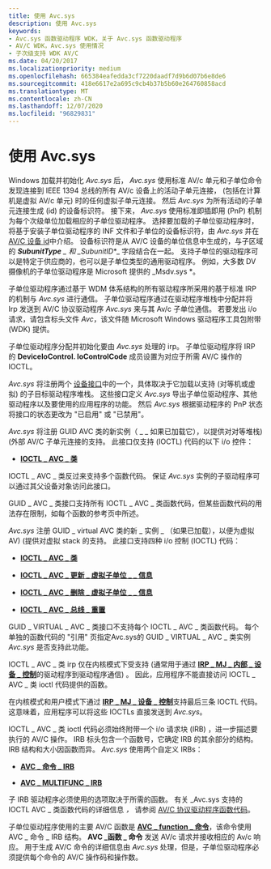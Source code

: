 ```yaml
---
title: 使用 Avc.sys
description: 使用 Avc.sys
keywords:
- Avc.sys 函数驱动程序 WDK，关于 Avc.sys 函数驱动程序
- AV/C WDK，Avc.sys 使用情况
- 子次级支持 WDK AV/C
ms.date: 04/20/2017
ms.localizationpriority: medium
ms.openlocfilehash: 665384eafedda3cf7220daadf7d9b6d07b6e8de6
ms.sourcegitcommit: 418e6617e2a695c9cb4b37b5b60e264760858acd
ms.translationtype: MT
ms.contentlocale: zh-CN
ms.lasthandoff: 12/07/2020
ms.locfileid: "96829831"
---
```

# <a name="using-avcsys"></a>使用 Avc.sys





Windows 加载并初始化 *Avc.sys* 后， *Avc.sys* 使用标准 AV/c 单元和子单位命令发现连接到 IEEE 1394 总线的所有 AV/c 设备上的活动子单元连接， (包括在计算机是虚拟 AV/c 单元) 时的任何虚拟子单元连接。 然后 *Avc.sys* 为所有活动的子单元连接生成 (id) 的设备标识符。 接下来， *Avc.sys* 使用标准即插即用 (PnP) 机制为每个次级单位加载相应的子单位驱动程序。 选择要加载的子单位驱动程序时，将基于安装子单位驱动程序的 INF 文件和子单位的设备标识符，由 *Avc.sys* 并在 [AV/C 设备 id](av-c-device-identifiers.md)中介绍。 设备标识符是从 AV/C 设备的单位信息中生成的，与子区域的 ***SubunitType** _ 和 _*_SubunitID_*_ 字段结合在一起。 支持子单位的驱动程序可以是特定于供应商的，也可以是子单位类型的通用驱动程序。 例如，大多数 DV 摄像机的子单位驱动程序是 Microsoft 提供的 _Msdv.sys *。

子单位驱动程序通过基于 WDM 体系结构的所有驱动程序所采用的基于标准 IRP 的机制与 *Avc.sys* 进行通信。 子单位驱动程序通过在驱动程序堆栈中分配并将 Irp 发送到 AV/C 协议驱动程序 *Avc.sys* 来与其 Av/c 子单位通信。 若要发出 i/o 请求，请包含标头文件 *Avc*，该文件随 Microsoft Windows 驱动程序工具包附带 (WDK) 提供。

子单位驱动程序分配并初始化要由 *Avc.sys* 处理的 irp。 子单位驱动程序将 IRP 的 **DeviceIoControl. IoControlCode** 成员设置为对应于所需 AV/C 操作的 IOCTL。

*Avc.sys* 将注册两个 [设备接口](/windows-hardware/drivers/ddi/index)中的一个，具体取决于它加载以支持 (对等机或虚拟) 的子目标驱动程序堆栈。 这些接口定义 *Avc.sys* 导出子单位驱动程序、其他驱动程序以及要使用的应用程序的功能。 然后 *Avc.sys* 根据驱动程序的 PnP 状态将接口的状态更改为 "已启用" 或 "已禁用"。

*Avc.sys* 将注册 GUID AVC 类的新实例（ \_ \_ 如果已加载它），以提供对对等堆栈)  (外部 AV/C 子单元连接的支持。 此接口仅支持 (IOCTL) 代码的以下 i/o 控件：

-   [**IOCTL \_ AVC \_ 类**](/windows-hardware/drivers/ddi/avc/ni-avc-ioctl_avc_class)

IOCTL \_ AVC \_ 类反过来支持多个函数代码。 保证 *Avc.sys* 实例的子驱动程序可以通过其父设备对象访问此接口。

GUID \_ AVC \_ 类接口支持所有 IOCTL \_ AVC \_ 类函数代码，但某些函数代码的用法存在限制，如每个函数的参考页中所述。

*Avc.sys* 注册 GUID \_ virtual AVC 类的新 \_ 实例 \_ （如果已加载），以便为虚拟 AV)  (提供对虚拟 stack 的支持。 此接口支持四种 i/o 控制 (IOCTL) 代码：

-   [**IOCTL \_ AVC \_ 类**](/windows-hardware/drivers/ddi/avc/ni-avc-ioctl_avc_class)

-   [**IOCTL \_ AVC \_ 更新 \_ 虚拟子单位 \_ \_ 信息**](/windows-hardware/drivers/ddi/avc/ni-avc-ioctl_avc_update_virtual_subunit_info)

-   [**IOCTL \_ AVC \_ 删除 \_ 虚拟子单位 \_ \_ 信息**](/windows-hardware/drivers/ddi/avc/ni-avc-ioctl_avc_remove_virtual_subunit_info)

-   [**IOCTL \_ AVC \_ 总线 \_ 重置**](/windows-hardware/drivers/ddi/avc/ni-avc-ioctl_avc_bus_reset)

GUID \_ VIRTUAL \_ AVC \_ 类接口不支持每个 IOCTL \_ AVC \_ 类函数代码。 每个单独的函数代码的 "引用" 页指定Avc.sys的 GUID \_ VIRTUAL \_ AVC \_ 类实例 *Avc.sys* 是否支持此功能。

IOCTL \_ AVC \_ 类 irp 仅在内核模式下受支持 (通常用于通过 [**IRP \_ MJ \_ 内部 \_ 设备 \_ 控制**](../kernel/irp-mj-internal-device-control.md)的驱动程序到驱动程序通信) 。 因此，应用程序不能直接访问 IOCTL \_ AVC \_ 类 ioctl 代码提供的函数。

在内核模式和用户模式下通过 [**IRP \_ MJ \_ 设备 \_ 控制**](../kernel/irp-mj-device-control.md)支持最后三条 IOCTL 代码。 这意味着，应用程序可以将这些 IOCTLs 直接发送到 *Avc.sys*。

IOCTL \_ AVC \_ 类 ioctl 代码必须始终附带一个 i/o 请求块 (IRB) ，进一步描述要执行的 AV/C 操作。 IRB 标头包含一个函数号，它确定 IRB 的其余部分的结构。 IRB 结构和大小因函数而异。 *Avc.sys* 使用两个自定义 IRBs：

-   [**AVC \_ 命令 \_ IRB**](/windows-hardware/drivers/ddi/avc/ns-avc-_avc_command_irb)

-   [**AVC \_ MULTIFUNC \_ IRB**](/windows-hardware/drivers/ddi/avc/ns-avc-_avc_multifunc_irb)

子 IRB 驱动程序必须使用的选项取决于所需的函数。 有关 \_Avc.sys 支持的 IOCTL AVC \_ 类函数代码的详细信息 *，* 请参阅 [AV/C 协议驱动程序函数代码](./av-c-protocol-driver-function-codes.md)。

子单位驱动程序使用的主要 AV/C 函数是 [**AVC \_ function \_ 命令**](./avc-function-command.md)，该命令使用 AVC \_ 命令 \_ IRB 结构。 **AVC \_函数 \_ 命令** 发送 AV/c 请求并接收相应的 Av/c 响应。 用于生成 AV/C 命令的详细信息由 *Avc.sys* 处理，但是，子单位驱动程序必须提供每个命令的 AV/C 操作码和操作数。

 

